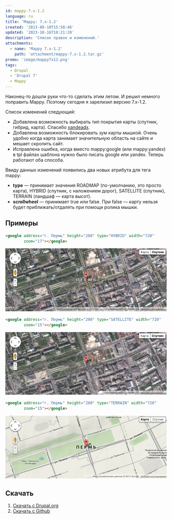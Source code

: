 ```yaml
---
id: mappy-7.x-1.2
language: ru
title: 'Mappy: 7.x-1.2'
created: '2013-08-10T15:58:46'
updated: '2023-10-16T18:21:20'
description: 'Список правок и изменений.'
attachments:
  - name: 'Mappy 7.x-1.2'
    path: 'attachment/mappy-7.x-1.2.tar.gz'
promo: 'image/mappy7х12.png'
tags:
  - Drupal
  - 'Drupal 7'
  - Mappy
---
```


Наконец-то дошли руки что-то сделать этим летом. И решил немного поправить
Mappy. Поэтому сегодня я зарелизил версию 7.x-1.2.

Список изменений следующий:

- Добавлена возможность выбирать тип покрытия карты (спутник, гибрид, карта).
  Спасибо [xandeadx](http://xandeadx.ru/).
- Добавлена возможность блокировать зум карты мышкой. Очень удобно когда карта
  занимает значительную область на сайте и мешает скролить сайт.
- Исправлена ошибка, когда вместо mappy:google (или mappy:yandex) в tpl файлах
  шаблона нужно было писать google или yandex. Теперь работают оба способа.

Ввиду данных изменений появились два новых атрибута для тега mappy:

- **type** — принимает значения ROADMAP (по-умолчанию, это просто карта),
  HYBRID (спутник, с наложением дорог), SATELLITE (спутник), TERRAIN (ландшаф —
  карта высот).
- **scrollwheel** — принимает true или false. При false — карту нельзя будет
  приближать/отдалять при помощи ролика мышки.

## Примеры

```html {"header":"Пример 1"}
<google address="г. Пермь" height="280" type="HYBRID" width="720"
        zoom="17"></google>
```

![HYBRID mappy](image/1.jpg)

```html {"header":"Пример 2"}
<google address="г. Пермь" height="280" type="SATELLITE" width="720"
        zoom="15"></google>
```

![SATELLITE mappy](image/2.jpg)

```html {"header":"Пример 3"}
<google address="г. Пермь" height="280" type="TERRAIN" width="720"
        zoom="15"></google>
```

![TERRAIN mappy](image/3.jpg)

## Скачать

1. [Скачать с Drupal.org](https://drupal.org/project/mappy)
2. [Скачать с Github](https://github.com/Niklan/mappy/releases)
